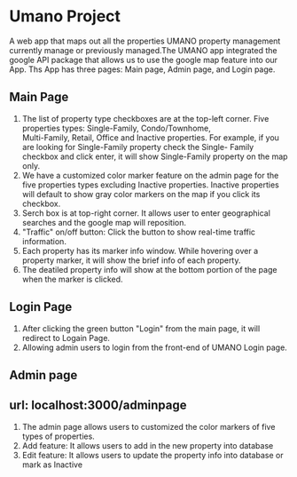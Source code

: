 # Umano Project #
A web app that maps out all the properties UMANO property management currently manage or previously managed.The UMANO app integrated the google API package that allows us to use the google map feature into our App. Ths App has three pages: Main page, Admin page, and Login page.

  ## Main Page ##
  1. The list of property type checkboxes are at the top-left corner. Five properties types: Single-Family, Condo/Townhome,  
     Multi-Family, Retail, Office and Inactive properties. For example, if you are looking for Single-Family property check the Single-          Family checkbox and click enter, it will show Single-Family property on the map only.
  2. We have a customized color marker feature on the admin page for the five properties types excluding Inactive properties. Inactive              properties will default to show gray color markers on the map if you click its checkbox.
  3. Serch box is at top-right corner. It allows user to enter geographical searches and the google map will reposition.
  4. "Traffic" on/off button: Click the button to show real-time traffic information.
  5. Each property has its marker info window. While hovering over a property marker, it will show the brief info of each property.
  6. The deatiled property info will show at the bottom portion of the page when the marker is clicked. 

  ## Login Page ##
  1. After clicking the green button "Login" from the main page, it will redirect to Logain Page.
  2. Allowing admin users to login from the front-end of UMANO Login page.

  ## Admin page ##
  ## url: localhost:3000/adminpage
  1. The admin page allows users to customized the color markers of five types of properties. 
  2. Add feature: It allows users to add in the new property into database
  3. Edit feature: It allows users to update the property info into database or mark as Inactive

  






  


